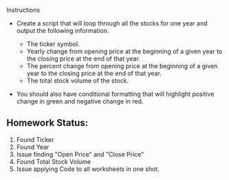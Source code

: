Instructions

* Create a script that will loop through all the stocks for one year and output the following information.

  * The ticker symbol.
  * Yearly change from opening price at the beginning of a given year to the closing price at the end of that year.
  * The percent change from opening price at the beginning of a given year to the closing price at the end of that year.
  * The total stock volume of the stock.
* You should also have conditional formatting that will highlight positive change in green and negative change in red.



Homework Status:
----------------

1.  Found Ticker
2.  Found Year
3.  Issue finding "Open Price" and "Close Price"
4.  Found Total Stock Volume
5.  Issue applying Code to all worksheets in one shot.
